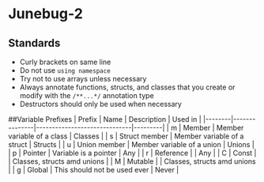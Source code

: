 # Junebug-2

## Standards
 - Curly brackets on same line
 - Do not use `using namespace`
 - Try not to use arrays unless necessary
 - Always annotate functions, structs, and classes that you create or modify with the `/**...*/` annotation type
 - Destructors should only be used when necessary

##Variable Prefixes
| Prefix | Name          | Description                  | Used in |
|--------|---------------|------------------------------|---------|
| m      | Member        | Member variable of a class   | Classes |
| s      | Struct member | Member variable of a struct  | Structs |
| u      | Union member  | Member variable of a union   | Unions  |
| p      | Pointer       | Variable is a pointer        | Any     |
| r      | Reference     | | Any     |
| C      | Const         | | Classes, structs amd unions  |
| M      | Mutable       | | Classes, structs amd unions  |
| g      | Global        | This should not be used ever | Never   |
